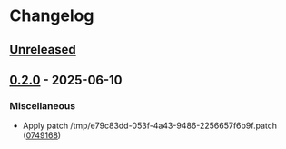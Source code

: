 # Changelog

## [Unreleased]

## [0.2.0] - 2025-06-10

### Miscellaneous
- Apply patch /tmp/e79c83dd-053f-4a43-9486-2256657f6b9f.patch ([0749168])

[Unreleased]: https://github.com/username/repo/compare/v0.2.0...HEAD
[0.2.0]: https://github.com/username/repo/releases/tag/v0.2.0
[0749168]: https://github.com/username/repo/commit/07491683